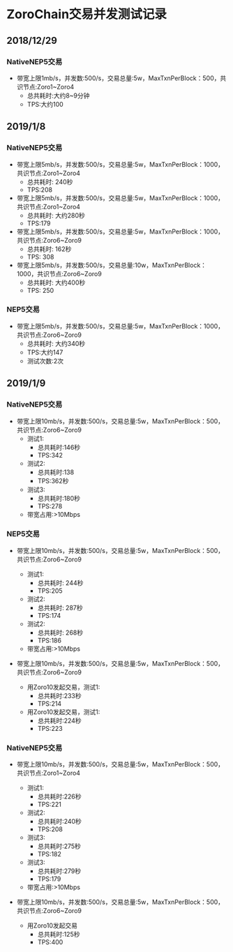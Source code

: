 # ZoroChain交易并发测试记录
## 2018/12/29
### NativeNEP5交易
* 带宽上限1mb/s，并发数:500/s，交易总量:5w，MaxTxnPerBlock：500，共识节点:Zoro1~Zoro4
  * 总共耗时:大约8~9分钟
  * TPS:大约100
  
## 2019/1/8
### NativeNEP5交易
* 带宽上限5mb/s，并发数:500/s，交易总量:5w，MaxTxnPerBlock：1000，共识节点:Zoro1~Zoro4
  * 总共耗时: 240秒
  * TPS:208
* 带宽上限5mb/s，并发数:500/s，交易总量:5w，MaxTxnPerBlock：1000，共识节点:Zoro1~Zoro4
  * 总共耗时: 大约280秒
  * TPS:179
* 带宽上限5mb/s，并发数:500/s，交易总量:5w，MaxTxnPerBlock：1000，共识节点:Zoro6~Zoro9
  * 总共耗时: 162秒
  * TPS: 308
* 带宽上限5mb/s，并发数:500/s，交易总量:10w，MaxTxnPerBlock：1000，共识节点:Zoro6~Zoro9
  * 总共耗时: 大约400秒
  * TPS: 250

### NEP5交易
* 带宽上限5mb/s，并发数:500/s，交易总量:5w，MaxTxnPerBlock：1000，共识节点:Zoro6~Zoro9
  * 总共耗时: 大约340秒
  * TPS:大约147
  * 测试次数:2次

## 2019/1/9
### NativeNEP5交易
* 带宽上限10mb/s，并发数:500/s，交易总量:5w，MaxTxnPerBlock：500，共识节点:Zoro6~Zoro9
  * 测试1: 
    * 总共耗时:146秒
    * TPS:342
  * 测试2:
    * 总共耗时:138
    * TPS:362秒
  * 测试3:
    * 总共耗时:180秒
    * TPS:278  
  * 带宽占用:>10Mbps

### NEP5交易
* 带宽上限10mb/s，并发数:500/s，交易总量:5w，MaxTxnPerBlock：500，共识节点:Zoro6~Zoro9
  * 测试1: 
    * 总共耗时: 244秒
    * TPS:205
  * 测试2: 
    * 总共耗时: 287秒
    * TPS:174
  * 测试2: 
    * 总共耗时: 268秒
    * TPS:186    
  * 带宽占用:>10Mbps

* 带宽上限10mb/s，并发数:500/s，交易总量:5w，MaxTxnPerBlock：500，共识节点:Zoro6~Zoro9
  * 用Zoro10发起交易，测试1: 
    * 总共耗时:233秒
    * TPS:214
  * 用Zoro10发起交易，测试1: 
    * 总共耗时:224秒
    * TPS:223    

### NativeNEP5交易
* 带宽上限10mb/s，并发数:500/s，交易总量:5w，MaxTxnPerBlock：500，共识节点:Zoro1~Zoro4
  * 测试1: 
    * 总共耗时:226秒
    * TPS:221
  * 测试2:
    * 总共耗时:240秒
    * TPS:208
  * 测试3:
    * 总共耗时:275秒
    * TPS:182
  * 测试3:
    * 总共耗时:279秒
    * TPS:179
  * 带宽占用:>10Mbps

* 带宽上限10mb/s，并发数:500/s，交易总量:5w，MaxTxnPerBlock：500，共识节点:Zoro6~Zoro9
  * 用Zoro10发起交易
    * 总共耗时:125秒
    * TPS:400